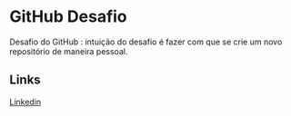 # GitHub Desafio
Desafio do GitHub : intuição do desafio é fazer com que se crie um novo repositório de maneira pessoal.

## Links 

[Linkedin](https://www.linkedin.com/in/matheus-augusto-0ab433216/)
